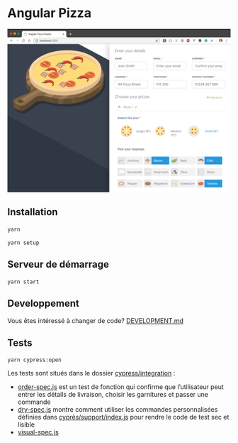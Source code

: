# Angular Pizza  


![Pizza](pizza.png)

## Installation

```shell
yarn
```

```shell
yarn setup
```

## Serveur de démarrage

```shell
yarn start
```

## Developpement

Vous êtes intéressé à changer de code?  [DEVELOPMENT.md](DEVELOPMENT.md)

[renovate-badge]: https://img.shields.io/badge/renovate-app-blue.svg
[renovate-app]: https://renovateapp.com/

## Tests

```shell
yarn cypress:open
```

Les tests sont situés dans le dossier [cypress/integration](cypress/integration) :

- [order-spec.js](cypress/integration/order-spec.js) est un test de fonction qui confirme que l’utilisateur peut entrer les détails de livraison, choisir les garnitures et passer une commande
- [dry-spec.js](cypress/integration/dry-spec.js) montre comment utiliser les commandes personnalisées définies dans [cyprès/support/index.js](cyprès/support/index.js) pour rendre le code de test sec et lisible
- [visual-spec.js](cypress/integration/visual-spec.js) 





